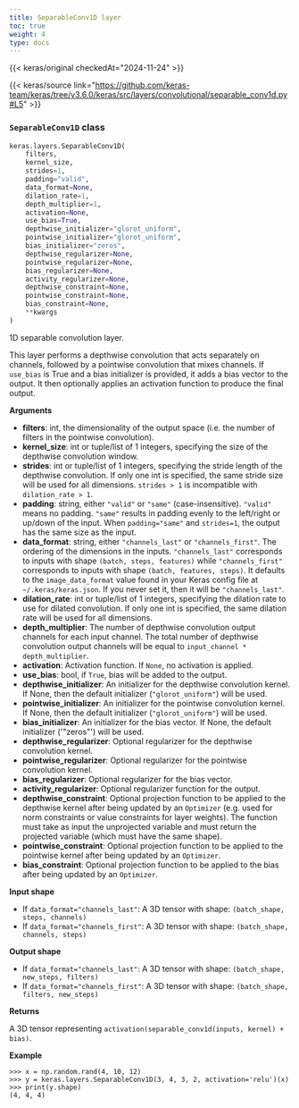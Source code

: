 ```yaml
---
title: SeparableConv1D layer
toc: true
weight: 4
type: docs
---
```


{{< keras/original checkedAt="2024-11-24" >}}

{{< keras/source link="https://github.com/keras-team/keras/tree/v3.6.0/keras/src/layers/convolutional/separable_conv1d.py#L5" >}}

### `SeparableConv1D` class

```python
keras.layers.SeparableConv1D(
    filters,
    kernel_size,
    strides=1,
    padding="valid",
    data_format=None,
    dilation_rate=1,
    depth_multiplier=1,
    activation=None,
    use_bias=True,
    depthwise_initializer="glorot_uniform",
    pointwise_initializer="glorot_uniform",
    bias_initializer="zeros",
    depthwise_regularizer=None,
    pointwise_regularizer=None,
    bias_regularizer=None,
    activity_regularizer=None,
    depthwise_constraint=None,
    pointwise_constraint=None,
    bias_constraint=None,
    **kwargs
)
```

1D separable convolution layer.

This layer performs a depthwise convolution that acts separately on channels, followed by a pointwise convolution that mixes channels. If `use_bias` is True and a bias initializer is provided, it adds a bias vector to the output. It then optionally applies an activation function to produce the final output.

**Arguments**

- **filters**: int, the dimensionality of the output space (i.e. the number of filters in the pointwise convolution).
- **kernel_size**: int or tuple/list of 1 integers, specifying the size of the depthwise convolution window.
- **strides**: int or tuple/list of 1 integers, specifying the stride length of the depthwise convolution. If only one int is specified, the same stride size will be used for all dimensions. `strides > 1` is incompatible with `dilation_rate > 1`.
- **padding**: string, either `"valid"` or `"same"` (case-insensitive). `"valid"` means no padding. `"same"` results in padding evenly to the left/right or up/down of the input. When `padding="same"` and `strides=1`, the output has the same size as the input.
- **data_format**: string, either `"channels_last"` or `"channels_first"`. The ordering of the dimensions in the inputs. `"channels_last"` corresponds to inputs with shape `(batch, steps, features)` while `"channels_first"` corresponds to inputs with shape `(batch, features, steps)`. It defaults to the `image_data_format` value found in your Keras config file at `~/.keras/keras.json`. If you never set it, then it will be `"channels_last"`.
- **dilation_rate**: int or tuple/list of 1 integers, specifying the dilation rate to use for dilated convolution. If only one int is specified, the same dilation rate will be used for all dimensions.
- **depth_multiplier**: The number of depthwise convolution output channels for each input channel. The total number of depthwise convolution output channels will be equal to `input_channel * depth_multiplier`.
- **activation**: Activation function. If `None`, no activation is applied.
- **use_bias**: bool, if `True`, bias will be added to the output.
- **depthwise_initializer**: An initializer for the depthwise convolution kernel. If None, then the default initializer (`"glorot_uniform"`) will be used.
- **pointwise_initializer**: An initializer for the pointwise convolution kernel. If None, then the default initializer (`"glorot_uniform"`) will be used.
- **bias_initializer**: An initializer for the bias vector. If None, the default initializer ('"zeros"') will be used.
- **depthwise_regularizer**: Optional regularizer for the depthwise convolution kernel.
- **pointwise_regularizer**: Optional regularizer for the pointwise convolution kernel.
- **bias_regularizer**: Optional regularizer for the bias vector.
- **activity_regularizer**: Optional regularizer function for the output.
- **depthwise_constraint**: Optional projection function to be applied to the depthwise kernel after being updated by an `Optimizer` (e.g. used for norm constraints or value constraints for layer weights). The function must take as input the unprojected variable and must return the projected variable (which must have the same shape).
- **pointwise_constraint**: Optional projection function to be applied to the pointwise kernel after being updated by an `Optimizer`.
- **bias_constraint**: Optional projection function to be applied to the bias after being updated by an `Optimizer`.

**Input shape**

- If `data_format="channels_last"`: A 3D tensor with shape: `(batch_shape, steps, channels)`
- If `data_format="channels_first"`: A 3D tensor with shape: `(batch_shape, channels, steps)`

**Output shape**

- If `data_format="channels_last"`: A 3D tensor with shape: `(batch_shape, new_steps, filters)`
- If `data_format="channels_first"`: A 3D tensor with shape: `(batch_shape, filters, new_steps)`

**Returns**

A 3D tensor representing `activation(separable_conv1d(inputs, kernel) + bias)`.

**Example**

```console
>>> x = np.random.rand(4, 10, 12)
>>> y = keras.layers.SeparableConv1D(3, 4, 3, 2, activation='relu')(x)
>>> print(y.shape)
(4, 4, 4)
```
